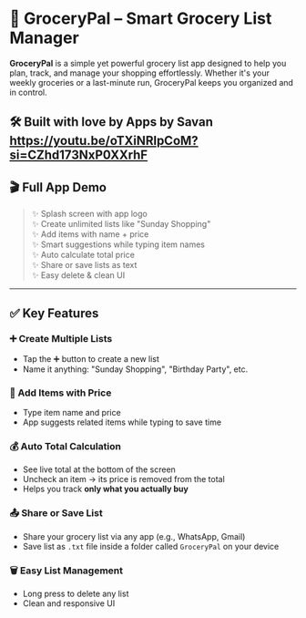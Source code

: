 # 🛒 GroceryPal – Smart Grocery List Manager

**GroceryPal** is a simple yet powerful grocery list app designed to help you plan, track, and manage your shopping effortlessly. Whether it's your weekly groceries or a last-minute run, GroceryPal keeps you organized and in control.

🛠️ Built with love by **Apps by Savan**
https://youtu.be/oTXiNRlpCoM?si=CZhd173NxP0XXrhF
---

## 🎬 Full App Demo

> ✨ Splash screen with app logo  
> ✨ Create unlimited lists like "Sunday Shopping"  
> ✨ Add items with name + price  
> ✨ Smart suggestions while typing item names  
> ✨ Auto calculate total price  
> ✨ Share or save lists as text  
> ✨ Easy delete & clean UI

---

## ✅ Key Features

### ➕ Create Multiple Lists
- Tap the ➕ button to create a new list
- Name it anything: "Sunday Shopping", "Birthday Party", etc.

### 📝 Add Items with Price
- Type item name and price
- App suggests related items while typing to save time

### 💰 Auto Total Calculation
- See live total at the bottom of the screen
- Uncheck an item → its price is removed from the total
- Helps you track **only what you actually buy**

### 📤 Share or Save List
- Share your grocery list via any app (e.g., WhatsApp, Gmail)
- Save list as `.txt` file inside a folder called `GroceryPal` on your device

### 🗑️ Easy List Management
- Long press to delete any list
- Clean and responsive UI
